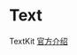 # Text
TextKit
[官方介绍](https://developer.apple.com/library/archive/documentation/StringsTextFonts/Conceptual/TextAndWebiPhoneOS/CustomTextProcessing/CustomTextProcessing.html)
